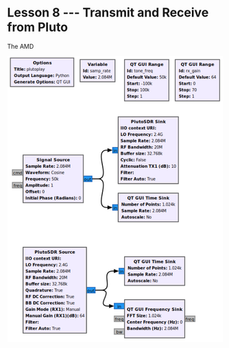 # Lesson 8 --- Transmit and Receive from Pluto

The AMD



![Lesson 8 flow diagram](figs/lesson08-pluto.png)